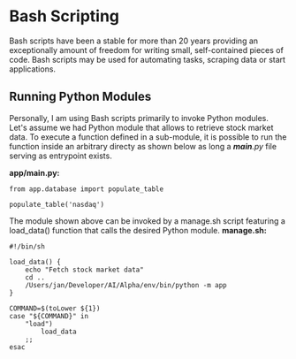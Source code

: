 # Bash Scripting
Bash scripts have been a stable for more than 20 years providing an exceptionally amount of freedom for writing small, self-contained pieces of code. Bash scripts may be used for automating tasks, scraping data or start applications.

## Running Python Modules
Personally, I am using Bash scripts primarily to invoke Python modules. Let's assume we had Python module that allows to retrieve stock market data. To execute a function defined in a sub-module, it is possible to run the function inside an arbitrary directy as shown below as long a *__main__.py* file serving as entrypoint exists.

**app/__main__.py:**
```TS
from app.database import populate_table

populate_table('nasdaq')
```

The module shown above can be invoked by a manage.sh script featuring a load_data() function that calls the desired Python module.
**manage.sh:**
```TS
#!/bin/sh

load_data() {
    echo "Fetch stock market data"
    cd ..
    /Users/jan/Developer/AI/Alpha/env/bin/python -m app
}

COMMAND=$(toLower ${1})
case "${COMMAND}" in
    "load")
        load_data
    ;;
esac
```

